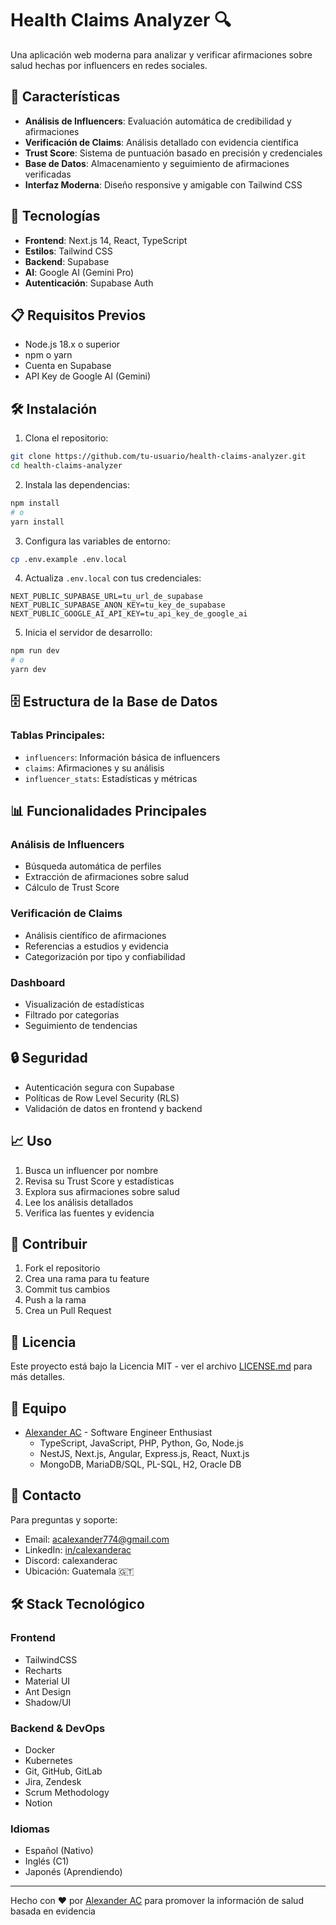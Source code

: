 # Health Claims Analyzer 🔍

Una aplicación web moderna para analizar y verificar afirmaciones sobre salud hechas por influencers en redes sociales.

## 🌟 Características

- **Análisis de Influencers**: Evaluación automática de credibilidad y afirmaciones
- **Verificación de Claims**: Análisis detallado con evidencia científica
- **Trust Score**: Sistema de puntuación basado en precisión y credenciales
- **Base de Datos**: Almacenamiento y seguimiento de afirmaciones verificadas
- **Interfaz Moderna**: Diseño responsive y amigable con Tailwind CSS

## 🚀 Tecnologías

- **Frontend**: Next.js 14, React, TypeScript
- **Estilos**: Tailwind CSS
- **Backend**: Supabase
- **AI**: Google AI (Gemini Pro)
- **Autenticación**: Supabase Auth

## 📋 Requisitos Previos

- Node.js 18.x o superior
- npm o yarn
- Cuenta en Supabase
- API Key de Google AI (Gemini)

## 🛠️ Instalación

1. Clona el repositorio:
```bash
git clone https://github.com/tu-usuario/health-claims-analyzer.git
cd health-claims-analyzer
```

2. Instala las dependencias:
```bash
npm install
# o
yarn install
```

3. Configura las variables de entorno:
```bash
cp .env.example .env.local
```

4. Actualiza `.env.local` con tus credenciales:
```env
NEXT_PUBLIC_SUPABASE_URL=tu_url_de_supabase
NEXT_PUBLIC_SUPABASE_ANON_KEY=tu_key_de_supabase
NEXT_PUBLIC_GOOGLE_AI_API_KEY=tu_api_key_de_google_ai
```

5. Inicia el servidor de desarrollo:
```bash
npm run dev
# o
yarn dev
```

## 🗄️ Estructura de la Base de Datos

### Tablas Principales:

- `influencers`: Información básica de influencers
- `claims`: Afirmaciones y su análisis
- `influencer_stats`: Estadísticas y métricas

## 📊 Funcionalidades Principales

### Análisis de Influencers
- Búsqueda automática de perfiles
- Extracción de afirmaciones sobre salud
- Cálculo de Trust Score

### Verificación de Claims
- Análisis científico de afirmaciones
- Referencias a estudios y evidencia
- Categorización por tipo y confiabilidad

### Dashboard
- Visualización de estadísticas
- Filtrado por categorías
- Seguimiento de tendencias

## 🔒 Seguridad

- Autenticación segura con Supabase
- Políticas de Row Level Security (RLS)
- Validación de datos en frontend y backend

## 📈 Uso

1. Busca un influencer por nombre
2. Revisa su Trust Score y estadísticas
3. Explora sus afirmaciones sobre salud
4. Lee los análisis detallados
5. Verifica las fuentes y evidencia

## 🤝 Contribuir

1. Fork el repositorio
2. Crea una rama para tu feature
3. Commit tus cambios
4. Push a la rama
5. Crea un Pull Request

## 📝 Licencia

Este proyecto está bajo la Licencia MIT - ver el archivo [LICENSE.md](LICENSE.md) para más detalles.

## 👥 Equipo

- [Alexander AC](https://github.com/acalexanderac) - Software Engineer Enthusiast
  - TypeScript, JavaScript, PHP, Python, Go, Node.js
  - NestJS, Next.js, Angular, Express.js, React, Nuxt.js
  - MongoDB, MariaDB/SQL, PL-SQL, H2, Oracle DB

## 📧 Contacto

Para preguntas y soporte:
- Email: [acalexander774@gmail.com](mailto:acalexander774@gmail.com)
- LinkedIn: [in/calexanderac](https://linkedin.com/in/calexanderac)
- Discord: calexanderac
- Ubicación: Guatemala 🇬🇹

## 🛠️ Stack Tecnológico

### Frontend
- TailwindCSS
- Recharts
- Material UI
- Ant Design
- Shadow/UI

### Backend & DevOps
- Docker
- Kubernetes
- Git, GitHub, GitLab
- Jira, Zendesk
- Scrum Methodology
- Notion

### Idiomas
- Español (Nativo)
- Inglés (C1)
- Japonés (Aprendiendo)

---

Hecho con ❤️ por [Alexander AC](https://github.com/acalexanderac) para promover la información de salud basada en evidencia
